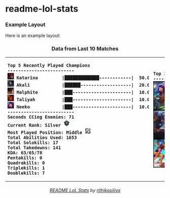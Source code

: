 # readme-lol-stats



### Example Layout
Here is an example layout:
<!---LOL-STATS-START-HERE--->
<h3 align='center'> Data from Last 10 Matches </h3><table align='center'><tr></tr>
<tr align='left'><th><pre>Top 5 Recently Played Champions
-------------------------
<img src='readme-lol-items/Katarina.png' alt='drawing' width='20'/> Katarina         |█████████████------------|  50.00%
<img src='readme-lol-items/Akali.png' alt='drawing' width='20'/> Akali            |██████-------------------|  20.00%
<img src='readme-lol-items/Malphite.png' alt='drawing' width='20'/> Malphite         |███----------------------|  10.00%
<img src='readme-lol-items/Taliyah.png' alt='drawing' width='20'/> Taliyah          |███----------------------|  10.00%
<img src='readme-lol-items/Neeko.png' alt='drawing' width='20'/> Neeko            |███----------------------|  10.00%
-------------------------
Seconds CCing Enemies: 71
Current Rank: Silver <img src='rank_images/Emblem_Silver.png' alt='drawing' width='20'/>
Most Played Position: Middle <img src='position_images/Position_Silver-Mid.png' alt='drawing' width='20'/>
Total Abilities Used: 1653
Total Solokills: 17
Total Takedowns: 141
KDA: 63/65/78
Pentakills: 0
Quadrakills: 0
Triplekills: 1
Doublekills: 7
</pre></th><th><pre>Top 3 Champion Masteries
------------------------
<img align='center' src='readme-lol-items/Neeko_0.png' alt='drawing' width='50'/> Neeko: 136216 
<img align='center' src='readme-lol-items/Yone_19.png' alt='drawing' width='50'/> Yone: 108926 
<img align='center' src='readme-lol-items/Taliyah_3.png' alt='drawing' width='50'/> Taliyah: 89485 
</pre></th></tr></table>
<h6 align='center'>

[README LoL Stats](https://github.com/marketplace/actions/readme-lol-stats) by [rithikasiilva](https://github.com/rithikasilva)
</h6>
<!---LOL-STATS-END-HERE--->



